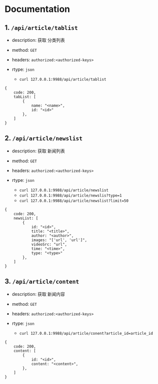 # Documentation

## 1. ```/api/article/tablist```

- description: 获取 分类列表
- method: ```GET```
- headers: ```authorized:<authorized-keys>```
- rtype: ```json```

    - ```curl 127.0.0.1:9988/api/article/tablist```

```
{
    code: 200,
    tabList: [
        {
            name: "<name>",
            id: "<id>"
        },
    ]
}
```

## 2. ```/api/article/newslist```

- description: 获取 新闻列表
- method: ```GET```
- headers: ```authorized:<authorized-keys>```
- rtype: ```json```

    - ```curl 127.0.0.1:9988/api/article/newslist```
    - ```curl 127.0.0.1:9988/api/article/newslis?type=1```
    - ```curl 127.0.0.1:9988/api/article/newslist?limit=50```

```
{
    code: 200,
    newsList: [
        {
            id: "<id>",
            title: "<title>",
            author: "<author>",
            images: "['url', 'url']",
            videoSrc: "url",
            time: "<time>",
            type: "<type>"
        },
    ]
}
```

## 3. ```/api/article/content```

- description: 获取 新闻内容
- method: ```GET```
- headers: ```authorized:<authorized-keys>```
- rtype: ```json```

    - ```curl 127.0.0.1:9988/api/article/conent?article_id=article_id```

```
{
    code: 200,
    content: [
        {
            id: "<id>",
            content: "<content>",
        },
    ]
}
```

